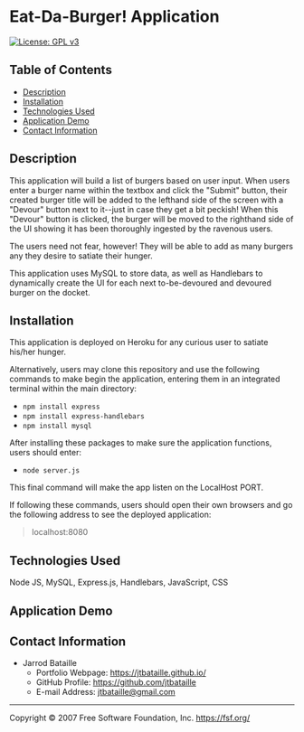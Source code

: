 # Eat-Da-Burger! Application
[![License: GPL v3](https://img.shields.io/badge/License-GPLv3-blue.svg)](https://www.gnu.org/licenses/gpl-3.0)

## Table of Contents
* [Description](#description)
* [Installation](#installation)
* [Technologies Used](#technologies-used)
* [Application Demo](#application-demo)
* [Contact Information](#contact-information)

## Description
This application will build a list of burgers based on user input. When users enter a burger name within the textbox and click the "Submit" button, their created burger title will be added to the lefthand side of the screen with a "Devour" button next to it--just in case they get a bit peckish! When this "Devour" button is clicked, the burger will be moved to the righthand side of the UI showing it has been thoroughly ingested by the ravenous users.

The users need not fear, however! They will be able to add as many burgers any they desire to satiate their hunger.

This application uses MySQL to store data, as well as Handlebars to dynamically create the UI for each next to-be-devoured and devoured burger on the docket.

## Installation
This application is deployed on Heroku for any curious user to satiate his/her hunger.

Alternatively, users may clone this repository and use the following commands to make begin the application, entering them in an integrated terminal within the main directory:

* ```npm install express```
* ```npm install express-handlebars```
* ```npm install mysql```

After installing these packages to make sure the application functions, users should enter:

* ```node server.js```

This final command will make the app listen on the LocalHost PORT.

If following these commands, users should open their own browsers and go the following address to see the deployed application:

> localhost:8080

## Technologies Used
Node JS, MySQL, Express.js, Handlebars, JavaScript, CSS

## Application Demo

## Contact Information
* Jarrod Bataille
  * Portfolio Webpage: https://jtbataille.github.io/
  * GitHub Profile: https://github.com/jtbataille
  * E-mail Address: jtbataille@gmail.com

- - -
Copyright © 2007 Free Software Foundation, Inc. <https://fsf.org/>